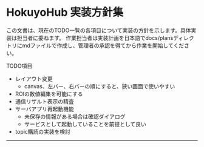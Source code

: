 # HokuyoHub 実装方針集

この文書は、現在のTODO一覧の各項目について実装の方針を示します。具体実装は担当者に委ねます。
作業担当者は実装計画を日本語でdocs/plansディレクトリにmdファイルで作成し、管理者の承認を得てから作業を開始してください。

TODO項目
- レイアウト変更
  - canvas、左バー、右バーの順にすると、狭い画面で使いやすい
- ROIの数値編集を可能にする
- 通信リザルト表示の精査
- サーバアプリ再起動機能
  - 未保存の情報がある場合は確認ダイアログ
  - サービスとして起動していることを前提として良い
- topic購読の実装を検討

---

